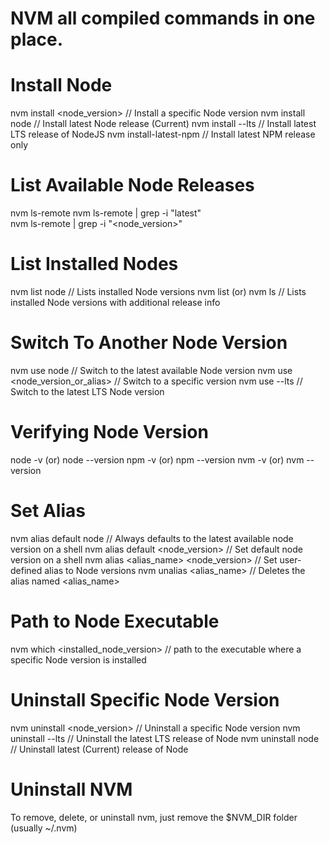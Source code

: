 # NVM all compiled commands in one place.

# Install Node

nvm install <node_version>      // Install a specific Node version
nvm install node                // Install latest Node release (Current)
nvm install --lts               // Install latest LTS release of NodeJS
nvm install-latest-npm          // Install latest NPM release only

# List Available Node Releases

nvm ls-remote
nvm ls-remote | grep -i "latest"        
nvm ls-remote | grep -i "<node_version>"

# List Installed Nodes

nvm list node                   // Lists installed Node versions
nvm list  (or)  nvm ls          // Lists installed Node versions with additional release info

# Switch To Another Node Version

nvm use node                      // Switch to the latest available Node version
nvm use <node_version_or_alias>  // Switch to a specific version
nvm use --lts                    // Switch to the latest LTS Node version

# Verifying Node Version

node -v  (or)  node --version
npm -v   (or)  npm --version
nvm -v   (or)  nvm --version

# Set Alias

nvm alias default node                  // Always defaults to the latest available node version on a shell
nvm alias default <node_version>        // Set default node version on a shell
nvm alias <alias_name> <node_version>   // Set user-defined alias to Node versions 
nvm unalias <alias_name>                // Deletes the alias named <alias_name>

# Path to Node Executable

nvm which <installed_node_version>      // path to the executable where a specific Node version is installed

# Uninstall Specific Node Version

nvm uninstall <node_version>    // Uninstall a specific Node version
nvm uninstall --lts             // Uninstall the latest LTS release of Node
nvm uninstall node              // Uninstall latest (Current) release of Node

# Uninstall NVM

To remove, delete, or uninstall nvm, just remove the $NVM_DIR folder (usually ~/.nvm)
